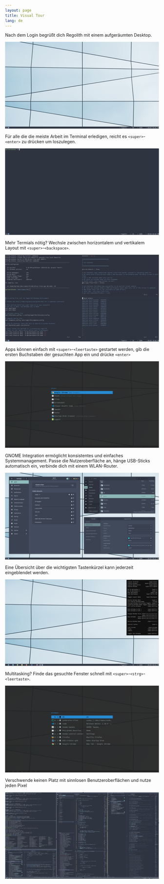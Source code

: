 ```yaml
---
layout: page
title: Visual Tour
lang: de
---
```


Nach dem Login begrüßt dich Regolith mit einem aufgeräumten Desktop.

<a href="/assets/screenshot-empty.png"><img class="screenshot" alt="Empty Screenshot" src="/assets/screenshot-empty.png"/></a><br/>

Für alle die die meiste Arbeit im Terminal erledigen, reicht es `<super>`-`<enter>` zu drücken um loszulegen.

<a href="/assets/screenshot-terminal.png"><img class="screenshot" alt="Terminal Screenshot" src="/assets/screenshot-terminal.png"/></a><br/>

Mehr Termials nötig? Wechsle zwischen horizontalem und vertikalem Layout mit `<super>`-`<backspace>`.

<a href="/assets/screenshot-terminals.png"><img class="screenshot" alt="Terminals Screenshot" src="/assets/screenshot-terminals.png"/></a><br/>

Apps können einfach mit `<super>`-`<leertaste>` gestartet werden, gib die ersten Buchstaben der gesuchten App ein und drücke `<enter>`

<a href="/assets/screenshot-rofi.png"><img class="screenshot" alt="Rofi Screenshot" src="/assets/screenshot-rofi.png"/></a><br/>

GNOME Integration ermöglicht konsistentes und einfaches Systemmanagement. Passe die Nutzeroberfläche an, hänge USB-Sticks automatisch ein, verbinde dich mit einem WLAN-Router. 

<a href="/assets/screenshot-gnome.png"><img class="screenshot" alt="Gnome Screenshot" src="/assets/screenshot-gnome.png"/></a><br/>

Eine Übersicht über die wichtigsten Tastenkürzel kann jederzeit eingeblendet werden.

<a href="/assets/screenshot-conky.png"><img class="screenshot" alt="Conky Screenshot" src="/assets/screenshot-conky.png"/></a><br/>

Multitasking? Finde das gesuchte Fenster schnell mit `<super>`-`<strg>`-`<leertaste>`.

<a href="/assets/screenshot-window.png"><img class="screenshot" alt="Conky Screenshot" src="/assets/screenshot-window.png"/></a><br/>

Verschwende keinen Platz mit sinnlosen Benutzeroberflächen und nutze jeden Pixel


<a href="/assets/screenshot-develop.png"><img class="screenshot" alt="Dev Screenshot" src="/assets/screenshot-develop.png"/></a><br/>
